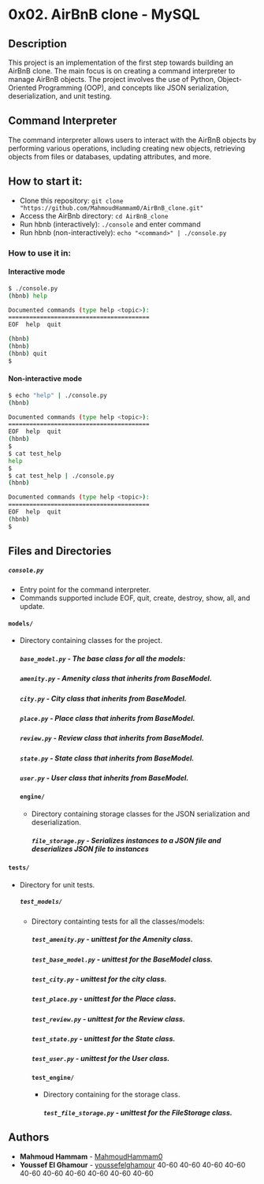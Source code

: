 # 0x02. AirBnB clone - MySQL

## Description
This project is an implementation of the first step towards building an AirBnB clone. The main focus is on creating a command interpreter to manage AirBnB objects. The project involves the use of Python, Object-Oriented Programming (OOP), and concepts like JSON serialization, deserialization, and unit testing.

## Command Interpreter
The command interpreter allows users to interact with the AirBnB objects by performing various operations, including creating new objects, retrieving objects from files or databases, updating attributes, and more.

## How to start it:
* Clone this repository: `git clone "https://github.com/MahmoudHammam0/AirBnB_clone.git"`
* Access the AirBnb directory: `cd AirBnB_clone`
* Run hbnb (interactively): `./console` and enter command
* Run hbnb (non-interactively): `echo "<command>" | ./console.py`

### How to use it in:
#### Interactive mode
```bash
$ ./console.py
(hbnb) help

Documented commands (type help <topic>):
========================================
EOF  help  quit

(hbnb) 
(hbnb) 
(hbnb) quit
$
```

#### Non-interactive mode
```bash
$ echo "help" | ./console.py
(hbnb)

Documented commands (type help <topic>):
========================================
EOF  help  quit
(hbnb)
$
$ cat test_help
help
$
$ cat test_help | ./console.py
(hbnb)

Documented commands (type help <topic>):
========================================
EOF  help  quit
(hbnb)
$
```

## Files and Directories
##### `console.py`
- Entry point for the command interpreter.
- Commands supported include EOF, quit, create, destroy, show, all, and update.

#### `models/`
- Directory containing classes for the project.

  ##### `base_model.py` - The base class for all the models:
  ##### `amenity.py` - Amenity class that inherits from BaseModel.
  ##### `city.py` - City class that inherits from BaseModel.
  ##### `place.py` - Place class that inherits from BaseModel.
  ##### `review.py` - Review class that inherits from BaseModel.
  ##### `state.py` - State class that inherits from BaseModel.
  ##### `user.py` - User class that inherits from BaseModel.

  #### `engine/`
  - Directory containing storage classes for the JSON serialization and deserialization.

    ##### `file_storage.py` - Serializes instances to a JSON file and deserializes JSON file to instances

#### `tests/`
- Directory for unit tests.

  ##### `test_models/`
  - Directory containting tests for all the classes/models:

    ##### `test_amenity.py` - unittest for the Amenity class.
    ##### `test_base_model.py` - unittest for the BaseModel class.
    ##### `test_city.py` - unittest for the city class.
    ##### `test_place.py` - unittest for the Place class.
    ##### `test_review.py` - unittest for the Review class.
    ##### `test_state.py` - unittest for the State class.
    ##### `test_user.py` - unittest for the User class.

    #### `test_engine/`
    - Directory containing for the storage class.

      ##### `test_file_storage.py` - unittest for the FileStorage class.

## Authors
* **Mahmoud Hammam** - [MahmoudHammam0](https://github.com/MahmoudHammam0)
* **Youssef El Ghamour** - [youssefelghamour](https://github.com/youssefelghamour)
40-60
40-60
40-60
40-60
40-60
40-60
40-60
40-60
40-60
40-60
